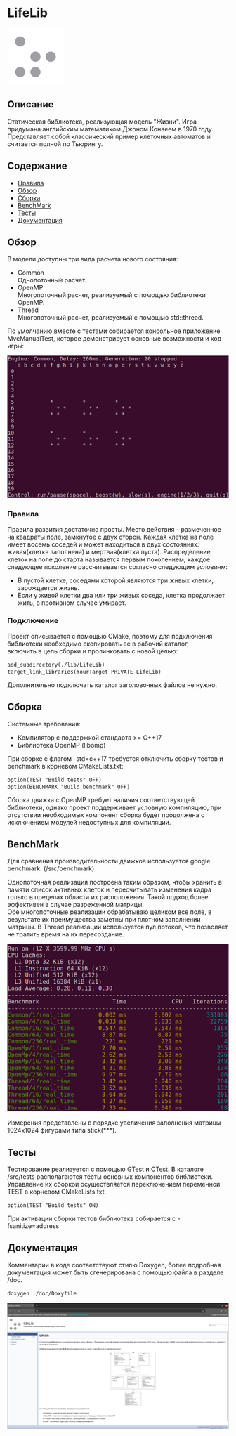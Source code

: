 # LifeLib

![Logo](/doc/Logo.png)

## Описание

Статическая библиотека, реализующая модель "Жизни". Игра придумана английским математиком Джоном Конвеем в 1970 году. 
Представляет собой классический пример клеточных автоматов и считается полной по Тьюрингу.

## Содержание

* [Правила](#правила)
* [Обзор](#обзор)
* [Сборка](#сборка)
* [BenchMark](#benchmark)
* [Тесты](#тесты)
* [Документация](#документация)

## Обзор

В модели доступны три вида расчета нового состояния:

* Common  
Однопоточный расчет.
* OpenMP  
Многопоточный расчет, реализуемый с помощью библиотеки OpenMP.
* Thread  
Многопоточный расчет, реализуемый с помощью std::thread.

По умолчанию вместе с тестами собирается консольное приложение MvcManualTest, которое демонстрирует основные возможности и ход игры:

![ManualTest](/doc/ManualTest.png)

### Правила

Правила развития достаточно просты. Место действия - размеченное на квадраты поле, замкнутое с двух сторон.
Каждая клетка на поле имеет восемь соседей и может находиться в двух состояниях: живая(клетка заполнена) и мертвая(клетка пуста).
Распределение клеток на поле до старта называется первым поколением, каждое следующее поколение рассчитывается согласно следующим условиям:
* В пустой клетке, соседями которой являются три живых клетки, зарождается жизнь.
* Если у живой клетки два или три живых соседа, клетка продолжает жить, в противном случае умирает.

### Подключение

Проект описывается с помощью CMake, поэтому для подключения библиотеки необходимо скопировать ее в рабочий каталог,  
включить в цепь сборки и пролинковать с новой целью:

    add_subdirectory(./lib/LifeLib)
    target_link_libraries(YourTarget PRIVATE LifeLib)
    
Дополнительно подключать каталог заголовочных файлов не нужно. 

## Сборка

Cистемные требования:

* Компилятор с поддержкой стандарта >= C++17
* Библиотека OpenMP (libomp)

При сборке с флагом -std=c++17 требуется отключить сборку тестов и benchmark в корневом CMakeLists.txt:

    option(TEST "Build tests" OFF)
    option(BENCHMARK "Build benchmark" OFF)
  
Сборка движка c OpenMP требует наличия соответствующей библиотеки, однако проект поддерживает условную компиляцию, при отсутствии
необходимых компонент сборка будет продолжена с исключением модулей недоступных для компиляции.

## BenchMark

Для сравнения производительности движков используется google benchmark. (/src/benchmark)

Однопоточная реализация построена таким образом, чтобы хранить в памяти список активных клеток и пересчитывать изменения кадра
только в пределах области их расположения. Такой подход более эффективен в случае разреженной матрицы.  
Обе многопоточные реализации обрабатываю целиком все поле, в результате их преимущества заметны при плотном
заполнении матрицы. В Thread реализации используется пул потоков, что позволяет не тратить время на их пересоздание. 

![EngineBenchmark](/doc/EngineBenchmark.png)

Измерения представлены в порядке увеличения заполнения матрицы 1024x1024 фигурами типа stick(***).

## Тесты

Тестирование реализуется с помощью GTest и CTest. В каталоге /src/tests располагаются тесты основных компонентов библиотеки.
Управление их сборкой осуществляется переключением переменной TEST в корневом CMakeLists.txt.

    option(TEST "Build tests" ON)

При активации сборки тестов библиотека собирается с -fsanitize=address 

## Документация

Комментарии в коде соответствуют стилю Doxygen, более подробная документация может быть сгенерирована с помощью файла в разделе /doc.

    doxygen ./doc/Doxyfile

![Doc](/doc/Doc.png)
